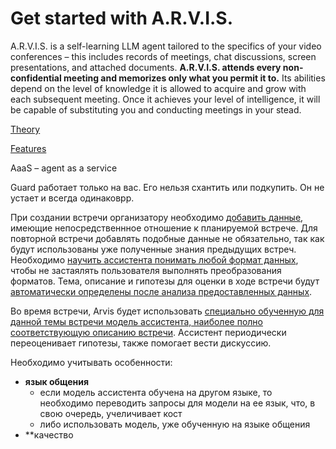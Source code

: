 # Get started with A.R.V.I.S.

A.R.V.I.S. is a self-learning LLM agent tailored to the specifics of your video conferences – this includes records of meetings, chat discussions, screen presentations, and attached documents. **A.R.V.I.S. attends every non-confidential meeting and memorizes only what you permit it to.** Its abilities depend on the level of knowledge it is allowed to acquire and grow with each subsequent meeting. Once it achieves your level of intelligence, it will be capable of substituting you and conducting meetings in your stead.

 [Theory](theory.md)

 [Features](features.md)


AaaS – agent as a service

 Guard работает только на вас. Его нельзя схантить или подкупить. Он не устает и всегда одинаковрр.


 При создании встречи организатору необходимо [добавить данные](/guide/links#add-knowledge-sources), имеющие непосредственнное отношение к планируемой встрече.
Для повторной встречи добавлять подобные данные не обязательно, так как будут использованы уже полученные знания предыдущих встреч. Необходимо [научить ассистента понимать любой формат данных](/guide/links#formatting-knowledge-sources), чтобы не застаялять пользователя выполнять преобразования форматов. Тема, описание и гипотезы для оценки в ходе встречи будут [автоматически определены после анализа предоставленных данных](/guide/links#auto-detect-meeting-topic-and-description-formulation-of-evaluation-hypotheses).

Во время встречи, Arvis будет использовать [специально обученную для данной темы встречи модель ассистента, наиболее полно соответствующую описанию встречи](/guide/links#selecting-an-agent-model-that-matches-the-topic-and-description-of-the-meeting). Ассистент периодически переоценивает гипотезы, также помогает вести дискуссию. 

Необходимо учитывать особенности:
- **язык общения** 
    - если модель ассистента обучена на другом языке, то необходимо переводить запросы для модели на ее язык, что, в свою очередь, учеличивает кост
    - либо использовать модель, уже обученную на языке общения
- **качество 



